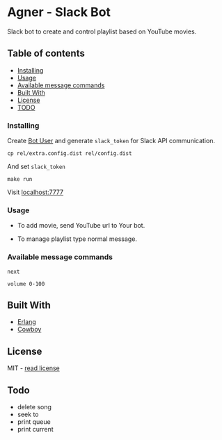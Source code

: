 # Agner - Slack Bot

Slack bot to create and control playlist based on YouTube movies.

## Table of contents
* [Installing](#installing)
* [Usage](#usage)
* [Available message commands](#available-message-commands)
* [Built With](#built-with)
* [License](#license)
* [TODO](#todo)

### Installing

Create [Bot User](https://api.slack.com/bot-users) and generate `slack_token` for Slack API communication. 

```
cp rel/extra.config.dist rel/config.dist
```

And set `slack_token`

```
make run
```

Visit [localhost:7777](localhost:7777)

### Usage

* To add movie, send YouTube url to Your bot.

* To manage playlist type normal message.

### Available message commands

```
next
```

```
volume 0-100
```

## Built With

* [Erlang](http://erlang.org/doc/index.html)
* [Cowboy](https://ninenines.eu/)

## License

MIT - [read license](LICENSE)

## Todo

* delete song
* seek to
* print queue
* print current